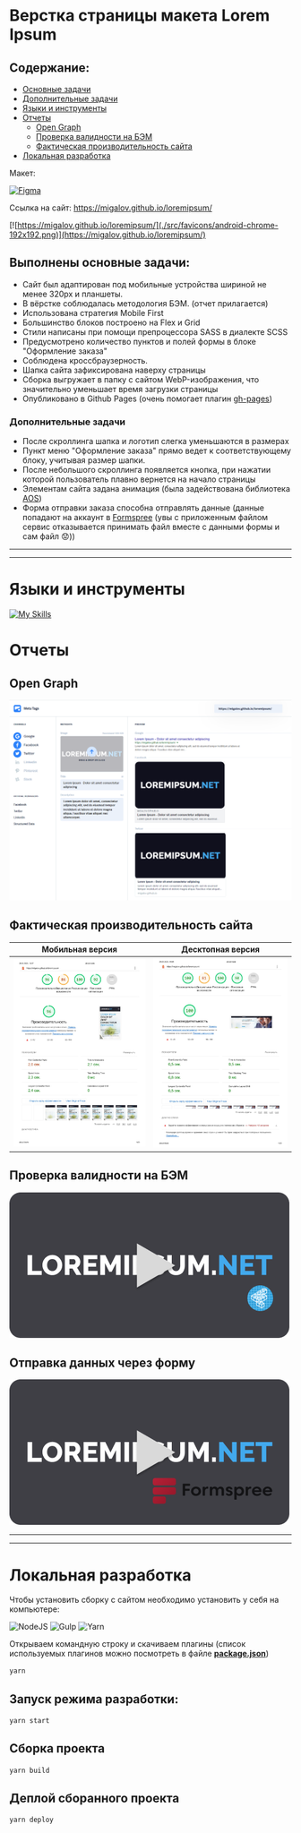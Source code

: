 # Верстка страницы макета Lorem Ipsum



## Содержание:
  - [Основные задачи](#выполнены-основные-задачи)
  - [Дополнительные задачи](#дополнительные-задачи)
  - [Языки и инструменты](#языки-и-инструменты)
  - [Отчеты](#отчеты)
    - [Open Graph](#open-graph)
    - [Проверка валидности на БЭМ](#проверка-валидности-на-бэм)
    - [Фактическая производительность сайта](#фактическая-производительность-сайта)
  - [Локальная разработка](#локальная-разработка)

Макет: 

[![Figma](https://img.shields.io/badge/figma-%23F24E1E.svg?style=for-the-badge&logo=figma&logoColor=white)](https://www.figma.com/file/2b7UqUrTs4R8JQoYutlKTu/Test?node-id=0-1)


Ссылка на сайт: https://migalov.github.io/loremipsum/

[![https://migalov.github.io/loremipsum/](./src/favicons/android-chrome-192x192.png)](https://migalov.github.io/loremipsum/)

## Выполнены основные задачи:

- Сайт был адаптирован под мобильные устройства шириной не менее 320px и планшеты.
- В вёрстке соблюдалась методология БЭМ. (отчет прилагается)
- Использована стратегия Mobile First
- Большинство блоков построено на Flex и Grid
- Стили написаны при помощи препроцессора SASS в диалекте SCSS
- Предусмотрено количество пунктов и полей формы в блоке "Оформление заказа"
- Соблюдена кроссбраузерность.
- Шапка сайта зафиксирована наверху страницы
- Сборка выгружает в папку с сайтом WebP-изображения, что значительно уменьшает время загрузки страницы
- Опубликовано в Github Pages (очень помогает плагин [gh-pages](https://www.npmjs.com/package/gh-pages))


### Дополнительные задачи
- После скроллинга шапка и логотип слегка уменьшаются в размерах
- Пункт меню "Оформление заказа" прямо ведет к соответствующему блоку, учитывая размер шапки.
- После небольшого скроллинга появляется кнопка, при нажатии которой пользователь плавно вернется на начало страницы
- Элементам сайта задана анимация (была задействована библиотека [AOS](https://michalsnik.github.io/aos/))
- Форма отправки заказа способна отправлять данные (данные попадают на аккаунт в [Formspree](https://formspree.io/) (увы с приложенным файлом сервис отказывается принимать файл вместе с данными формы и сам файл :worried:))

---
---

# Языки и инструменты

[![My Skills](https://skillicons.dev/icons?i=html,css,js,babel,gulp,figma,vscode)](https://skillicons.dev)

# Отчеты
## Open Graph
![Open Graph](./demo_materials/metatags.png)


## Фактическая производительность сайта
|Мобильная версия|Десктопная версия|
|----------------|-------------------------------|
|![Open Graph](./demo_materials/mobile-version-report-min.jpg)|![Open Graph](./demo_materials/desktop-version-report-min.jpg)|

## Проверка валидности на БЭМ
[![Watch the video](./demo_materials/preview-video-bem.png)](https://youtu.be/Pgedn9QMjLA)

## Отправка данных через форму
[![Watch the video](./demo_materials/preview-video-formspree.png)](https://youtu.be/L8QUP_OIdD4)

---
---

# Локальная разработка
Чтобы установить сборку с сайтом необходимо установить у себя на компьютере:

![NodeJS](https://img.shields.io/badge/Node.js-43853D?style=for-the-badge&logo=node.js&logoColor=white)
![Gulp](https://img.shields.io/badge/GULP-%23CF4647.svg?style=for-the-badge&logo=gulp&logoColor=white)
![Yarn](https://img.shields.io/badge/yarn-%232C8EBB.svg?style=for-the-badge&logo=yarn&logoColor=white)

Открываем командную строку и скачиваем плагины (список используемых плагинов можно посмотреть в файле  [**package.json**](/package.json))
```sh
yarn
```


## Запуск режима разработки:

```sh
yarn start
```

## Сборка проекта

```sh
yarn build
```

## Деплой сборанного проекта
```sh
yarn deploy
```
